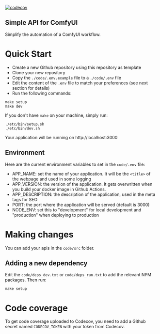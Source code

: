 [![codecov](https://codecov.io/gh/jscoobyced/jsc-comfyui-api/graph/badge.svg?token=DOB3A527DJ)](https://codecov.io/gh/jscoobyced/jsc-comfyui-api)

## Simple API for ComfyUI

Simplify the automation of a ComfyUI workflow.

# Quick Start

- Create a new Github repository using this repository as template
- Clone your new repository
- Copy the `./code/.env.example` file to a `./code/.env` file
- Edit the content of the `.env` file to match your preferences (see next section for details)
- Run the following commands:

```
make setup
make dev
```

If you don't have `make` on your machine, simply run:

```
./etc/bin/setup.sh
./etc/bin/dev.sh
```

Your application will be running on http://localhost:3000

## Environment

Here are the current environment variables to set in the `code/.env` file:

- APP_NAME: set the name of your application. It will be the `<title>` of the webpage and used in some logging
- APP_VERSION: the version of the application. It gets overwritten when you build your docker image in Github Actions.
- APP_DESCRIPTION: the description of the application, used in the meta tags for SEO
- PORT: the port where the application will be served (default is 3000)
- NODE_ENV: set this to "development" for local development and "production" when deploying to production

# Making changes

You can add your apis in the `code/src` folder.

## Adding a new dependency

Edit the `code/deps_dev.txt` or `code/deps_run.txt` to add the relevant NPM packages. Then run:

```
make setup
```

# Code coverage

To get code coverage uploaded to Codecov, you need to add a Github secret named `CODECOV_TOKEN` with your token from Codecov.
